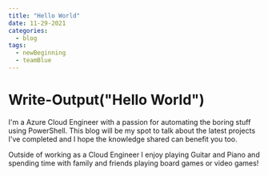 ```yaml
---
title: "Hello World"
date: 11-29-2021
categories:
  - blog
tags:
  - newBeginning
  - teamBlue
---
```


# Write-Output("Hello World")

I'm a Azure Cloud Engineer with a passion for automating the boring stuff using PowerShell. This blog will be my spot to talk about the latest projects I've completed and I hope the knowledge shared can benefit you too.

Outside of working as a Cloud Engineer I enjoy playing Guitar and Piano and spending time with family and friends playing board games or video games!


